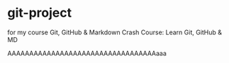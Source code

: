 # git-project
for my course Git, GitHub &amp; Markdown Crash Course: Learn Git, GitHub &amp; MD


AAAAAAAAAAAAAAAAAAAAAAAAAAAAAAAAAAaaa
